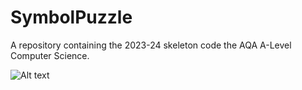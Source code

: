# SymbolPuzzle
A repository containing the 2023-24 skeleton code the AQA A-Level Computer Science.

![Alt text](SymbolPuzzle/images/symbol1.png?raw=true "Title")

